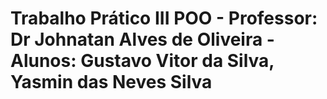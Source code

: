 # Trabalho Prático III POO - Professor: Dr Johnatan Alves de Oliveira - Alunos: Gustavo Vitor da Silva, Yasmin das Neves Silva
